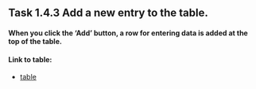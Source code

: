 ## Task 1.4.3  Add a new entry to the table.
#### When you click the ‘Add’ button, a row for entering data is added at the top of the table.

#### Link to table: 
- [table](https://kravchenkomaks.github.io/m-web-frontend-basics/level1-4-backend/level_1-4_task-3_row/)


